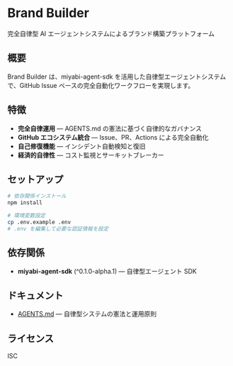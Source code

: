 # Brand Builder

完全自律型 AI エージェントシステムによるブランド構築プラットフォーム

## 概要

Brand Builder は、miyabi-agent-sdk を活用した自律型エージェントシステムで、GitHub Issue ベースの完全自動化ワークフローを実現します。

## 特徴

- **完全自律運用** — AGENTS.md の憲法に基づく自律的なガバナンス
- **GitHub エコシステム統合** — Issue、PR、Actions による完全自動化
- **自己修復機能** — インシデント自動検知と復旧
- **経済的自律性** — コスト監視とサーキットブレーカー

## セットアップ

```bash
# 依存関係インストール
npm install

# 環境変数設定
cp .env.example .env
# .env を編集して必要な認証情報を設定
```

## 依存関係

- **miyabi-agent-sdk** (^0.1.0-alpha.1) — 自律型エージェント SDK

## ドキュメント

- [AGENTS.md](docs/AGENTS.md) — 自律型システムの憲法と運用原則

## ライセンス

ISC
